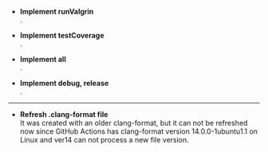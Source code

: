 - **Implement runValgrin**  
	.

- **Implement testCoverage**  
	.

- **Implement all**  
	.

- **Implement debug, release**  
	.  

---
- **Refresh .clang-format file**  
	It was created with an older clang-format, but it can not be refreshed now since GitHub Actions has clang-format
	 version 14.0.0-1ubuntu1.1 on Linux and ver14 can not process a new file version.